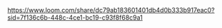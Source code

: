 https://www.loom.com/share/dc79ab183601401db4d0b333b917eac0?sid=7f136c6b-448c-4ce1-bc19-c93f8f68c9a1





